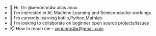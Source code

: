 - 👋 Hi, I’m @xenonnn4w alias anoo
- 👀 I’m interested in AI, Machine Learning  and Semiconductor workings 
- 🌱 I’m currently learning kotlin,Python,Mathlab
- 💞️ I’m looking to collaborate on beginner open source projects/issues
- 📫 How to reach me - xenonnn4w@gmail.com

<!---
xenonnn4w/xenonnn4w is a ✨ special ✨ repository because its `README.md` (this file) appears on your GitHub profile.
You can click the Preview link to take a look at your changes.
--->
